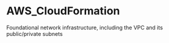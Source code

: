 # AWS_CloudFormation
Foundational network infrastructure, including the VPC and its public/private subnets
